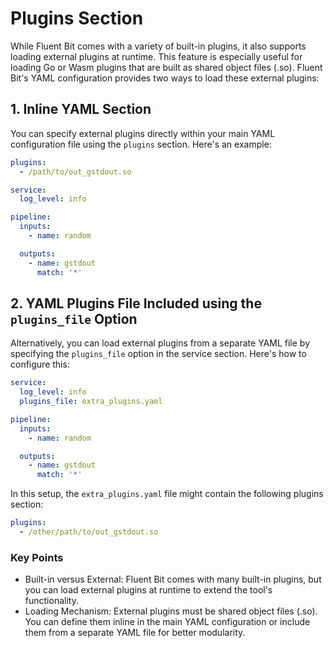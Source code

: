 # Plugins Section

While Fluent Bit comes with a variety of built-in plugins, it also supports loading external plugins at runtime. This feature is especially useful for loading Go or Wasm plugins that are built as shared object files (.so). Fluent Bit's YAML configuration provides two ways to load these external plugins:

## 1. Inline YAML Section

You can specify external plugins directly within your main YAML configuration file using the `plugins` section. Here's an example:

```yaml
plugins:
  - /path/to/out_gstdout.so

service:
  log_level: info

pipeline:
  inputs:
    - name: random

  outputs:
    - name: gstdout
      match: '*'
```

## 2. YAML Plugins File Included using the `plugins_file` Option

Alternatively, you can load external plugins from a separate YAML file by specifying the `plugins_file` option in the service section. Here's how to configure this:

```yaml
service:
  log_level: info
  plugins_file: extra_plugins.yaml

pipeline:
  inputs:
    - name: random

  outputs:
    - name: gstdout
      match: '*'
```

In this setup, the `extra_plugins.yaml` file might contain the following plugins section:

```yaml
plugins:
  - /other/path/to/out_gstdout.so
```

### Key Points

- Built-in versus External: Fluent Bit comes with many built-in plugins, but you can load external plugins at runtime to extend the tool's functionality.
- Loading Mechanism: External plugins must be shared object files (.so). You can define them inline in the main YAML configuration or include them from a separate YAML file for better modularity.
